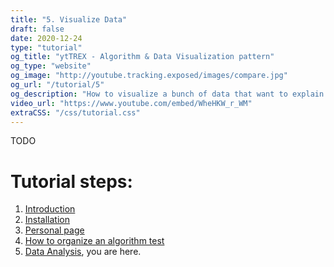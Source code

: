 ```yaml
---
title: "5. Visualize Data"
draft: false
date: 2020-12-24
type: "tutorial"
og_title: "ytTREX - Algorithm & Data Visualization pattern"
og_type: "website"
og_image: "http://youtube.tracking.exposed/images/compare.jpg" 
og_url: "/tutorial/5"
og_description: "How to visualize a bunch of data that want to explain personalization? that's tricky, check this page out"
video_url: "https://www.youtube.com/embed/WheHKW_r_WM"
extraCSS: "/css/tutorial.css"
---
```


TODO

# Tutorial steps:

1. [Introduction](/tutorial/1)
2. [Installation](/tutorial/2)
3. [Personal page](/tutorial/3)
4. [How to organize an algorithm test](/tutorial/4)
5. [Data Analysis](/tutorial/5), you are here.
